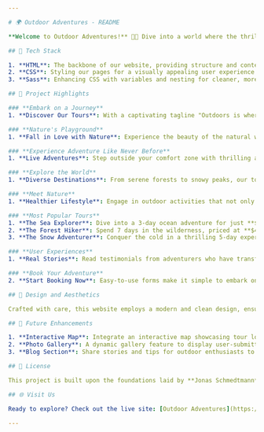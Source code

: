 ```yaml
---

# 🌍 Outdoor Adventures - README

**Welcome to Outdoor Adventures!** 🌲✨ Dive into a world where the thrill of exploration meets the serenity of nature. This project is a celebration of the great outdoors, designed to inspire wanderlust and foster a love for adventure.

## 🚀 Tech Stack

1. **HTML**: The backbone of our website, providing structure and content.
2. **CSS**: Styling our pages for a visually appealing user experience.
3. **Sass**: Enhancing CSS with variables and nesting for cleaner, more maintainable styles.

## 🚀 Project Highlights

### **Embark on a Journey**
1. **Discover Our Tours**: With a captivating tagline "Outdoors is where life happens," this section invites users to explore our exciting tours crafted for the adventurous spirit.

### **Nature's Playground**
1. **Fall in Love with Nature**: Experience the beauty of the natural world through our diverse tours. We offer carefully curated experiences that allow you to connect deeply with the environment.

### **Experience Adventure Like Never Before**
1. **Live Adventures**: Step outside your comfort zone with thrilling activities that promise unforgettable memories. Our adventures are designed to enrich your life, offering a unique blend of excitement and tranquility.

### **Explore the World**
1. **Diverse Destinations**: From serene forests to snowy peaks, our tours cover a wide range of stunning landscapes. Whether you’re a beach lover or a mountain enthusiast, there’s something for everyone.

### **Meet Nature**
1. **Healthier Lifestyle**: Engage in outdoor activities that not only boost your spirit but also contribute to your overall well-being. Nature has a remarkable way of rejuvenating the mind and body.

### **Most Popular Tours**
1. **The Sea Explorer**: Dive into a 3-day ocean adventure for just **$239**.
2. **The Forest Hiker**: Spend 7 days in the wilderness, priced at **$497**.
3. **The Snow Adventurer**: Conquer the cold in a thrilling 5-day experience for **$897**.

### **User Experiences**
1. **Real Stories**: Read testimonials from adventurers who have transformed their lives through our tours. "I had the best week ever with my family!" - Mary Smith 🌟

### **Book Your Adventure**
2. **Start Booking Now**: Easy-to-use forms make it simple to embark on your next adventure. Just enter your details and choose your group size!

## 🎨 Design and Aesthetics

Crafted with care, this website employs a modern and clean design, ensuring that your journey starts with an inviting atmosphere. The aesthetic choices reflect the beauty of the natural world, using earthy colors and engaging imagery to draw users in.

## 🌟 Future Enhancements

1. **Interactive Map**: Integrate an interactive map showcasing tour locations and real-time user reviews.
2. **Photo Gallery**: A dynamic gallery feature to display user-submitted adventure photos.
3. **Blog Section**: Share stories and tips for outdoor enthusiasts to encourage community engagement.

## 📜 License

This project is built upon the foundations laid by **Jonas Schmedtmann** in his **Advanced CSS and Sass** course. You are free to use and modify this website for personal or commercial purposes, but please credit the original creator.

## 🌐 Visit Us

Ready to explore? Check out the live site: [Outdoor Adventures](https://natours-nalan.netlify.app/#)

---
```

